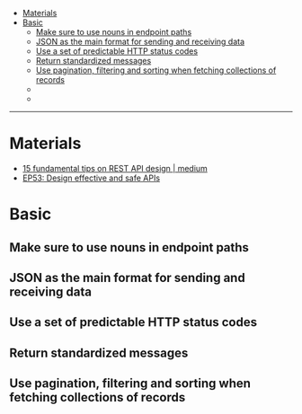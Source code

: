 - [Materials](#materials)
- [Basic](#basic)
  - [Make sure to use nouns in endpoint paths](#make-sure-to-use-nouns-in-endpoint-paths)
  - [JSON as the main format for sending and receiving data](#json-as-the-main-format-for-sending-and-receiving-data)
  - [Use a set of predictable HTTP status codes](#use-a-set-of-predictable-http-status-codes)
  - [Return standardized messages](#return-standardized-messages)
  - [Use pagination, filtering and sorting when fetching collections of records](#use-pagination-filtering-and-sorting-when-fetching-collections-of-records)
  - [](#)
  - [](#-1)

----

# Materials

* [15 fundamental tips on REST API design | medium](https://medium.com/@liams_o/15-fundamental-tips-on-rest-api-design-9a05bcd42920)
* [EP53: Design effective and safe APIs](https://blog.bytebytego.com/p/ep53-design-effective-and-safe-apis)


# Basic

## Make sure to use nouns in endpoint paths

## JSON as the main format for sending and receiving data

## Use a set of predictable HTTP status codes

## Return standardized messages

## Use pagination, filtering and sorting when fetching collections of records

##

##

